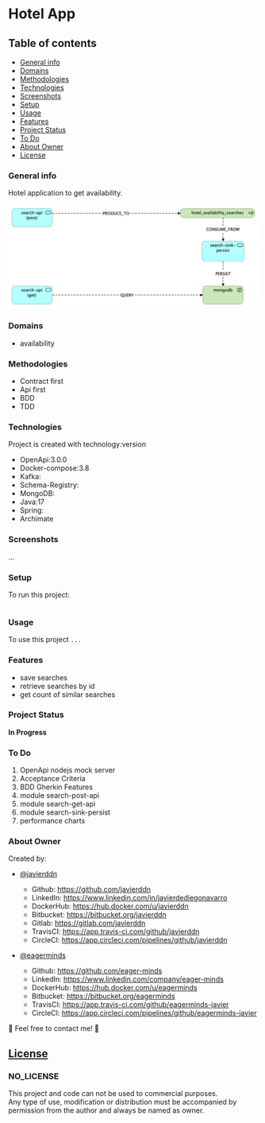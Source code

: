 # Hotel App

## Table of contents
- [General info](#general-info)
- [Domains](#domains)
- [Methodologies](#methodologies)
- [Technologies](#technologies)
- [Screenshots](#screenshots)
- [Setup](#setup)
- [Usage](#usage)
- [Features](#features)
- [Project Status](#project-status)
- [To Do](#to-do)
- [About Owner](#about-owner)
- [License](#license)

### General info
Hotel application to get availability.

![Availability Domain](archimate/images/availabilitySearchView.bmp)

### Domains
- availability

### Methodologies
- Contract first
- Api first
- BDD
- TDD

### Technologies
Project is created with technology:version
- OpenApi:3.0.0
- Docker-compose:3.8
- Kafka:
- Schema-Registry:
- MongoDB:
- Java:17
- Spring:
- Archimate

### Screenshots
...

### Setup
To run this project:

```

```

### Usage
To use this project `...`

### Features
- save searches
- retrieve searches by id
- get count of similar searches

### Project Status
**In Progress**

### To Do
1. OpenApi nodejs mock server
2. Acceptance Criteria
3. BDD Gherkin Features
4. module search-post-api
5. module search-get-api
6. module search-sink-persist
7. performance charts

### About Owner
Created by:
- [@javierddn](https://www.linkedin.com/in/javierdediegonavarro)
  - Github: https://github.com/javierddn
  - LinkedIn: https://www.linkedin.com/in/javierdediegonavarro
  - DockerHub: https://hub.docker.com/u/javierddn
  - Bitbucket: https://bitbucket.org/javierddn
  - Gitlab: https://gitlab.com/javierddn
  - TravisCI: https://app.travis-ci.com/github/javierddn
  - CircleCI: https://app.circleci.com/pipelines/github/javierddn

- [@eagerminds](https://www.linkedin.com/company/eager-minds)
  - Github: https://github.com/eager-minds
  - LinkedIn: https://www.linkedin.com/company/eager-minds
  - DockerHub: https://hub.docker.com/u/eagerminds
  - Bitbucket: https://bitbucket.org/eagerminds
  - TravisCI: https://app.travis-ci.com/github/eagerminds-javier
  - CircleCI: https://app.circleci.com/pipelines/github/eagerminds-javier

📩 Feel free to contact me! 📩

## [License](LICENSE)

### NO_LICENSE

This project and code can not be used to commercial purposes.<br>
Any type of use, modification or distribution must be accompanied by permission from the author
and always be named as owner.